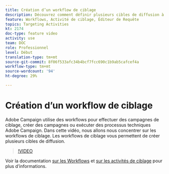 ```yaml
---
title: Création d’un workflow de ciblage
description: Découvrez comment définir plusieurs cibles de diffusion à l’aide d’un workflows de ciblage.
feature: Workflows, Activité de ciblage, Éditeur de Requête
topics: Targeting Activities
kt: 2174
doc-type: feature video
activity: use
team: DOC
role: Professionnel
level: Début
translation-type: tm+mt
source-git-commit: 8f06f533afc34b4bcf7fcc690c1b9ab5cafcef4a
workflow-type: tm+mt
source-wordcount: '94'
ht-degree: 29%

---
```



# Création d’un workflow de ciblage

Adobe Campaign utilise des workflows pour effectuer des campagnes de ciblage, créer des campagnes ou exécuter des processus techniques Adobe Campaign. Dans cette vidéo, nous allons nous concentrer sur les workflows de ciblage. Les workflows de ciblage vous permettent de créer plusieurs cibles de diffusion.

>[!VIDEO](https://video.tv.adobe.com/v/25605?quality=12)

Voir la documentation [sur les Workflows](https://docs.adobe.com/content/help/fr-FR/campaign-classic/using/automating-with-workflows/introduction/about-workflows.html)
et [sur les activités de ciblage](https://docs.adobe.com/content/help/fr-FR/campaign-classic/using/automating-with-workflows/targeting-activities/about-targeting-activities.html) pour plus d’informations.
